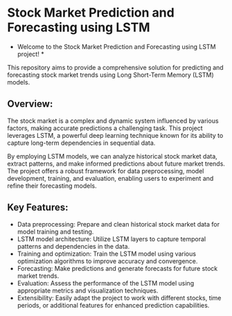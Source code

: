 # **Stock Market Prediction and Forecasting using LSTM**

* Welcome to the Stock Market Prediction and Forecasting using LSTM project! *

This repository aims to provide a comprehensive solution for predicting and forecasting stock market trends using Long Short-Term Memory (LSTM) models.

## Overview:
The stock market is a complex and dynamic system influenced by various factors, making accurate predictions a challenging task. This project leverages LSTM, a powerful deep learning technique known for its ability to capture long-term dependencies in sequential data.

By employing LSTM models, we can analyze historical stock market data, extract patterns, and make informed predictions about future market trends. The project offers a robust framework for data preprocessing, model development, training, and evaluation, enabling users to experiment and refine their forecasting models.

## Key Features:
- Data preprocessing: Prepare and clean historical stock market data for model training and testing.
- LSTM model architecture: Utilize LSTM layers to capture temporal patterns and dependencies in the data.
- Training and optimization: Train the LSTM model using various optimization algorithms to improve accuracy and convergence.
- Forecasting: Make predictions and generate forecasts for future stock market trends.
- Evaluation: Assess the performance of the LSTM model using appropriate metrics and visualization techniques.
- Extensibility: Easily adapt the project to work with different stocks, time periods, or additional features for enhanced prediction capabilities.
